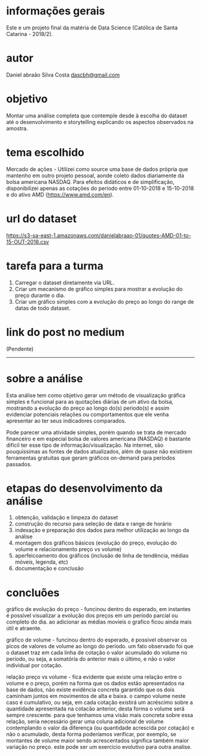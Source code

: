 # informações gerais
Este e um projeto final da matéria de Data Science (Católica de Santa Catarina - 2018/2).

# autor
Daniel abraão Silva Costa <dascbh@gmail.com>

# objetivo
Montar uma análise completa que contemple desde à escolha do dataset até o desenvolvimento e storytelling explicando os aspectos observados na amostra.

# tema escolhido
Mercado de ações - Utilizei como source uma base de dados própria que mantenho em outro projeto pessoal, aonde coleto dados diariamente da bolsa americana NASDAQ. Para efeitos didáticos e de simplificação, disponibilizei apenas as cotações do período entre 01-10-2018 e 15-10-2018 e do ativo AMD (https://www.amd.com/en).

# url do dataset
https://s3-sa-east-1.amazonaws.com/danielabraao-01/quotes-AMD-01-to-15-OUT-2018.csv

# tarefa para a turma
1) Carregar o dataset diretamente via URL.
2) Criar um mecanismo de gráfico simples para mostrar a evolução do preço durante o dia.
3) Criar um gráfico simples com a evolução do preço ao longo do range de datas de todo dataset.

# link do post no medium
(Pendente)


-----


# sobre a análise
Esta análise tem como objetivo gerar um método de visualização gráfica simples e funcional para as quotações diárias de um ativo da bolsa, mostrando a evolução do preço ao longo do(s) periodo(s) e assim evidenciar potenciais relações ou comportamentos que ele venha apresentar ao ter seus indicadores comparados.

Pode parecer uma atividade simples, porém quando se trata de mercado financeiro e em especial bolsa de valores americana (NASDAQ) é bastante difícil ter esse tipo de informação/visualização. Na internet, são pouquíssimas as fontes de dados atualizados, além de quase não existirem ferramentas gratuitas que geram gráficos on-demand para períodos passados.

# etapas do desenvolvimento da análise
1) obtenção, validação e limpeza do dataset
2) construção do recurso para seleção de data e range de horário
3) indexação e preparação dos dados para melhor utilização ao longo da análise
4) montagem dos gráficos básicos (evolução do preço, evolução do volume e relacionamento preço vs volume)
5) aperfeicoamento dos gráficos (inclusão de linha de tendência, médias móveis, legenda, etc)
6) documentação e conclusão

# concluões
gráfico de evolução do preço - funcinou dentro do esperado, em instantes é possível visualizar a evolução dos preços em um período parcial ou completo do dia. ao adicionar as médias movieis o grafico ficou ainda mais útil e atraente.

gráfico de volume - funcinou dentro do esperado, é possivel observar os picos de valores de volume ao longo do período. um fato observado foi que o dataset traz em cada linha de cotação o valor acumulado do volume no período, ou seja, a somatória do anterior mais o último, e não o valor individual por cotação.

relação preço vs volume - fica evidente que existe uma relação entre o volume e o preço, porém na forma que os dados estão apresentados na base de dados, não existe evidência concreta garantido que os dois caminham juntos em movimentos de alta e baixa. o campo volume neste caso é cumulativo, ou seja, em cada cotação existirá um acréscimo sobre a quantidade apresentada na cotacão anterior, desta forma o volume será sempre crescente. para que tenhamos uma visão mais concreta sobre essa relação, seria necessário gerar uma coluna adicional de volume contemplando o valor da diferença (ou quantidade acrescida por cotação) e não o acumulado, desta forma poderíamos verificar, por exemplo, se montantes de volume maior sendo acrescentados significa também maior variação no preço. este pode ser um exercicio evolutivo para outra analise.
